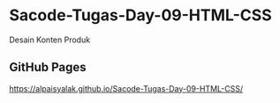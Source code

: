 # Sacode-Tugas-Day-09-HTML-CSS
Desain Konten Produk

## GitHub Pages
 https://alpaisyalak.github.io/Sacode-Tugas-Day-09-HTML-CSS/
